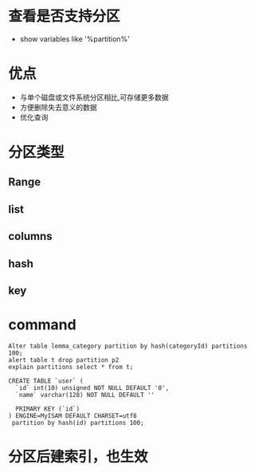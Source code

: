 # 查看是否支持分区
* show variables like '%partition%'

# 优点 
* 与单个磁盘或文件系统分区相比,可存储更多数据
* 方便删除失去意义的数据
* 优化查询

# 分区类型
## Range
## list
## columns
## hash
## key

# command
```
Alter table lemma_category partition by hash(categoryId) partitions 100;
alert table t drop partition p2
explain partitions select * from t;

CREATE TABLE `user` (
  `id` int(10) unsigned NOT NULL DEFAULT '0',
  `name` varchar(128) NOT NULL DEFAULT ''
 
  PRIMARY KEY (`id`)
) ENGINE=MyISAM DEFAULT CHARSET=utf8
 partition by hash(id) partitions 100;

```

# 分区后建索引，也生效

